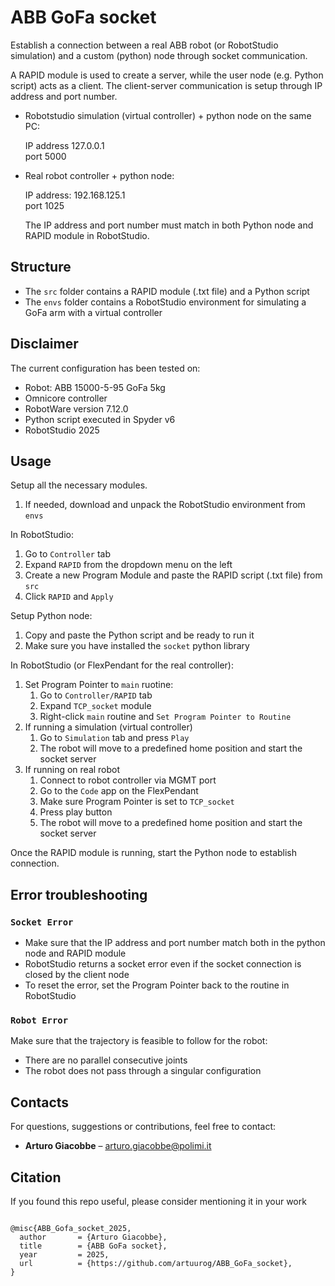 # ABB GoFa socket

Establish a connection between a real ABB robot (or RobotStudio simulation) and a custom (python) node through socket communication.

A RAPID module is used to create a server, while the user node (e.g. Python script) acts as a client.
The client-server communication is setup through IP address and port number.

- Robotstudio simulation (virtual controller) + python node on the same PC:

    IP address 127.0.0.1\
    port 5000

- Real robot controller + python node:
  
    IP address: 192.168.125.1\
    port 1025

  The IP address and port number must match in both Python node and RAPID module in RobotStudio.

## Structure

- The `src` folder contains a RAPID module (.txt file) and a Python script
- The `envs` folder contains a RobotStudio environment for simulating a GoFa arm with a virtual controller

## Disclaimer
The current configuration has been tested on:
- Robot: ABB 15000-5-95 GoFa 5kg
- Omnicore controller
- RobotWare version 7.12.0
- Python script executed in Spyder v6
- RobotStudio 2025

## Usage

Setup all the necessary modules.
1. If needed, download and unpack the RobotStudio environment from `envs`

In RobotStudio:
1. Go to `Controller` tab
1. Expand `RAPID` from the dropdown menu on the left 
1. Create a new Program Module and paste the RAPID script (.txt file) from `src`
1. Click `RAPID` and `Apply`

Setup Python node:
1. Copy and paste the Python script and be ready to run it
2. Make sure you have installed the ```socket``` python library

In RobotStudio (or FlexPendant for the real controller):
1. Set Program Pointer to `main` ruotine:
    1. Go to `Controller/RAPID` tab
    1. Expand `TCP_socket` module
    2. Right-click `main` routine and `Set Program Pointer to Routine`
1. If running a simulation (virtual controller)
    1. Go to `Simulation` tab and press `Play`
    2. The robot will move to a predefined home position and start the socket server
1. If running on real robot
    1. Connect to robot controller via MGMT port 
    1. Go to the `Code` app on the FlexPendant
    1. Make sure Program Pointer is set to  `TCP_socket`
    1. Press play button
    1. The robot will move to a predefined home position and start the socket server

Once the RAPID module is running, start the Python node to establish connection.

## Error troubleshooting

  ### `Socket Error` 
  - Make sure that the IP address and port number match both in the python node and RAPID module
  - RobotStudio returns a socket error even if the socket connection is closed by the client node
  - To reset the error, set the Program Pointer back to the routine in RobotStudio

  ### `Robot Error`
  Make sure that the trajectory is feasible to follow for the robot:
  - There are no parallel consecutive joints
  - The robot does not pass through a singular configuration

## Contacts

For questions, suggestions or contributions, feel free to contact:

- **Arturo Giacobbe** – [arturo.giacobbe@polimi.it](mailto:arturo.giacobbe@polimi.it)


## Citation
If you found this repo useful, please consider mentioning it in your work

<pre><code>
@misc{ABB_Gofa_socket_2025,
  author       = {Arturo Giacobbe},
  title        = {ABB GoFa socket},
  year         = 2025,
  url          = {https://github.com/artuurog/ABB_GoFa_socket},
}
</code></pre>

